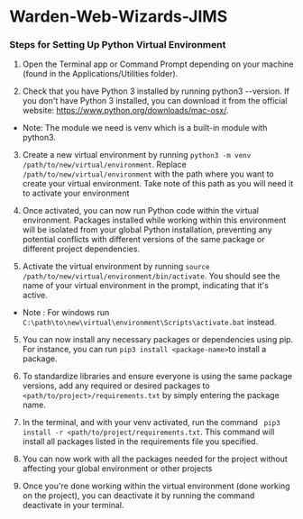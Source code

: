 # Warden-Web-Wizards-JIMS

### Steps for Setting Up Python Virtual Environment

1. Open the Terminal app or Command Prompt depending on your machine (found in the Applications/Utilities folder).

2. Check that you have Python 3 installed by running python3 --version. If you don't have Python 3 installed, you can download it from the official website: https://www.python.org/downloads/mac-osx/.
  - Note: The module we need is venv which is a built-in module with python3.

3. Create a new virtual environment by running `python3 -m venv /path/to/new/virtual/environment`. Replace `/path/to/new/virtual/environment` with the path where you want to create your virtual environment. Take note of this path as you will need it to activate your environment

4. Once activated, you can now run Python code within the virtual environment. Packages installed while working within this environment will be isolated from your global Python installation, preventing any potential conflicts with different versions of the same package or different project dependencies.

4. Activate the virtual environment by running `source /path/to/new/virtual/environment/bin/activate`. You should see the name of your virtual environment in the prompt, indicating that it's active.
 - Note : For windows run `C:\path\to\new\virtual\environment\Scripts\activate.bat` instead.

5. You can now install any necessary packages or dependencies using pip. For instance, you can run `pip3 install <package-name>`to install a package.

6. To standardize libraries and ensure everyone is using the same package versions, add any required or desired packages to `<path/to/project>/requirements.txt` by simply entering the package name.

7. In the terminal, and with your venv activated, run the command ` pip3 install -r <path/to/project/requirements.txt`. This command will install all packages listed in the requirements file you specified.

8. You can now work with all the packages needed for the project without affecting your global environment or other projects

8. Once you're done working within the virtual environment (done working on the project), you can deactivate it by running the command deactivate in your terminal.
